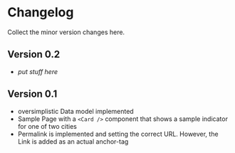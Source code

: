 # Changelog

Collect the minor version changes here. 

## Version 0.2
- *put stuff here*

## Version 0.1

- oversimplistic Data model implemented
- Sample Page with a `<Card />` component that shows a sample indicator for one of two cities
- Permalink is implemented and setting the correct URL. However, the Link is added as an actual anchor-tag